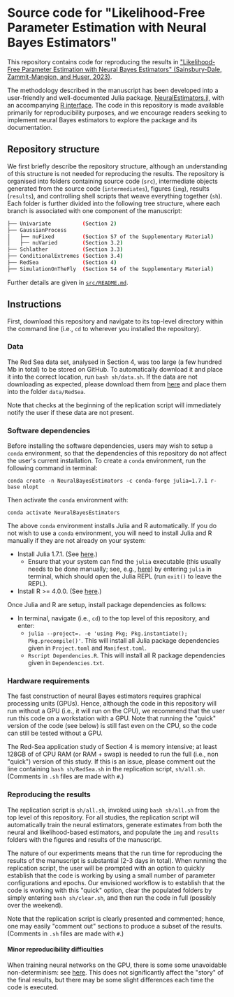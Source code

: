 # Source code for "Likelihood-Free Parameter Estimation with Neural Bayes Estimators"

This repository contains code for reproducing the results in ["Likelihood-Free Parameter Estimation with Neural Bayes Estimators" (Sainsbury-Dale, Zammit-Mangion, and Huser, 2023)](https://doi.org/10.1080/00031305.2023.2249522).

The methodology described in the manuscript has been developed into a user-friendly and well-documented Julia package, [NeuralEstimators.jl](https://github.com/msainsburydale/NeuralEstimators.jl), with an accompanying [R interface](https://github.com/msainsburydale/NeuralEstimators). The code in this repository is made available primarily for reproducibility purposes, and we encourage readers seeking to implement neural Bayes estimators to explore the package and its documentation.  

## Repository structure

We first briefly describe the repository structure, although an understanding of this structure is not needed for reproducing the results. The repository is organised into folders containing source code (`src`), intermediate objects generated from the source code (`intermediates`), figures (`img`), results (`results`), and controlling shell scripts that weave everything together (`sh`). Each folder is further divided into the following tree structure, where each branch is associated with one component of the manuscript:

```bash
├── Univariate          (Section 2)
├── GaussianProcess
│   ├── nuFixed         (Section S7 of the Supplementary Material)
│   ├── nuVaried        (Section 3.2)
├── Schlather           (Section 3.3)
├── ConditionalExtremes (Section 3.4)
├── RedSea              (Section 4)
├── SimulationOnTheFly  (Section S4 of the Supplementary Material)
```

Further details are given in [`src/README.md`](https://github.com/msainsburydale/NeuralBayesEstimators/tree/master/src).

## Instructions

First, download this repository and navigate to its top-level directory within the command line (i.e., `cd` to wherever you installed the repository).

### Data

The Red Sea data set, analysed in Section 4, was too large (a few hundred Mb in total) to be stored on GitHub. To automatically download it and place it into the correct location, run `bash sh/data.sh`. If the data are not downloading as expected, please download them from [here](https://zenodo.org/record/8134200) and place them into the folder `data/RedSea`.
<!-- [here](https://hpc.niasra.uow.edu.au/ckan/dataset/red_sea_temperature) (to download the file, click "Explore" > "Go to resource") and place them into the folder `data/RedSea`. -->

Note that checks at the beginning of the replication script will immediately notify the user if these data are not present.

### Software dependencies

Before installing the software dependencies, users may wish to setup a `conda` environment, so that the dependencies of this repository do not affect the user's current installation. To create a `conda` environment, run the following command in terminal:

```
conda create -n NeuralBayesEstimators -c conda-forge julia=1.7.1 r-base nlopt
```

Then activate the `conda` environment with:

```
conda activate NeuralBayesEstimators
```

The above `conda` environment installs Julia and R automatically. If you do not wish to use a `conda` environment, you will need to install Julia and R manually if they are not already on your system:  

- Install Julia 1.7.1. (See [here](https://julialang.org/downloads/).)
  - Ensure that your system can find the `julia` executable (this usually needs to be done manually; see, e.g., [here](https://julialang.org/downloads/platform/#linux_and_freebsd)) by entering `julia` in terminal, which should open the Julia REPL (run `exit()` to leave the REPL).
- Install R >= 4.0.0. (See [here](https://www.r-project.org/).)

Once Julia and R are setup, install package dependencies as follows:

- In terminal, navigate (i.e., `cd`) to the top level of this repository, and enter:
  - `julia --project=. -e 'using Pkg; Pkg.instantiate(); Pkg.precompile()'`. This will install all Julia package dependencies given in `Project.toml` and `Manifest.toml`.
  - `Rscript Dependencies.R`. This will install all R package dependencies given in `Dependencies.txt`.


### Hardware requirements

The fast construction of neural Bayes estimators requires graphical processing units (GPUs). Hence, although the code in this repository will run without a GPU (i.e., it will run on the CPU), we recommend that the user run this code on a workstation with a GPU. Note that running the "quick" version of the code (see below) is still fast even on the CPU, so the code can still be tested without a GPU.

The Red-Sea application study of Section 4 is memory intensive; at least 128GB of of CPU RAM (or RAM + swap) is needed to run the full (i.e., non "quick") version of this study. If this is an issue, please comment out the line containing `bash sh/RedSea.sh` in the replication script, `sh/all.sh`. (Comments in `.sh` files are made with `#`.)

### Reproducing the results

The replication script is `sh/all.sh`, invoked using `bash sh/all.sh` from the top level of this repository. For all studies, the replication script will automatically train the neural estimators, generate estimates from both the neural and likelihood-based estimators, and populate the `img` and `results` folders with the figures and results of the manuscript.

The nature of our experiments means that the run time for reproducing the results of the manuscript is substantial (2-3 days in total). When running the replication script, the user will be prompted with an option to quickly establish that the code is working by using a small number of parameter configurations and epochs. Our envisioned workflow is to establish that the code is working with this "quick" option, clear the populated folders by simply entering `bash sh/clear.sh`, and then run the code in full (possibly over the weekend).

Note that the replication script is clearly presented and commented; hence, one may easily "comment out" sections to produce a subset of the results. (Comments in `.sh` files are made with `#`.)

#### Minor reproducibility difficulties

When training neural networks on the GPU, there is some some unavoidable non-determinism: see [here](https://discourse.julialang.org/t/flux-reproducibility-of-gpu-experiments/62092). This does not significantly affect the "story" of the final results, but there may be some slight differences each time the code is executed.
